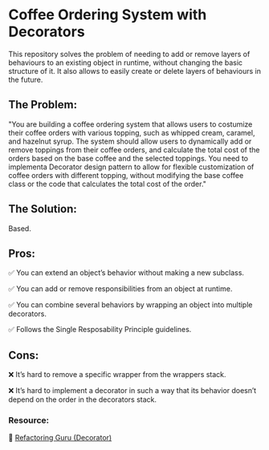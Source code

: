 # Coffee Ordering System with Decorators

This repository solves the problem of needing to add or remove layers of behaviours to an existing object in runtime, without changing the basic structure of it. It also allows to easily create or delete layers of behaviours in the future.

## The Problem:

"You are building a coffee ordering system that allows users to costumize their coffee orders with various topping, such as whipped cream, caramel, and hazelnut syrup. The system should allow users to dynamically add or remove toppings from their coffee orders, and calculate the total cost of the orders based on the base coffee and the selected toppings. You need to implementa Decorator design pattern to allow for flexible customization of coffee orders with different topping, without modifying the base coffee class or the code that calculates the total cost of the order."

## The Solution:

Based.

## Pros:
 
 ✅ You can extend an object’s behavior without making a new subclass.

 ✅ You can add or remove responsibilities from an object at runtime.
 
 ✅ You can combine several behaviors by wrapping an object into multiple decorators.
 
 ✅ Follows the Single Resposability Principle guidelines.

## Cons:

 ❌ It’s hard to remove a specific wrapper from the wrappers stack.
 
 ❌ It’s hard to implement a decorator in such a way that its behavior doesn’t depend on the order in the decorators stack.

### **Resource:**

 🔗 [Refactoring Guru (Decorator)](https://refactoring.guru/design-patterns/decorator)
